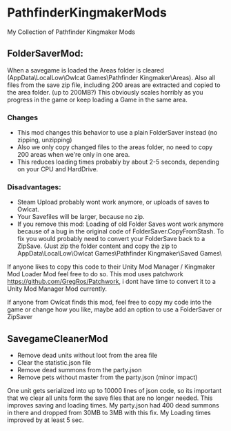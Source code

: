 # PathfinderKingmakerMods
My Collection of Pathfinder Kingmaker Mods

## FolderSaverMod:

When a savegame is loaded the Areas folder is cleared (AppData\LocalLow\Owlcat Games\Pathfinder Kingmaker\Areas).
Also all files from the save zip file, including 200 areas are extracted and copied to the area folder. (up to 200MB?)
This obviously scales horribly as you progress in the game or keep loading a Game in the same area.

### Changes

- This mod changes this behavior to use a plain FolderSaver instead (no zipping, unzipping)
- Also we only copy changed files to the areas folder, no need to copy 200 areas when we're only in one area.
- This reduces loading times probably by about 2-5 seconds, depending on your CPU and HardDrive.

### Disadvantages: 
- Steam Upload probably wont work anymore, or uploads of saves to Owlcat.
- Your Savefiles will be larger, because no zip.
- If you remove this mod: Loading of old Folder Saves wont work anymore because of a bug in the original code of FolderSaver.CopyFromStash.
To fix you would probably need to convert your FolderSave back to a ZipSave.
(Just zip the folder content and copy the zip to AppData\LocalLow\Owlcat Games\Pathfinder Kingmaker\Saved Games\

If anyone likes to copy this code to their Unity Mod Manager / Kingmaker Mod Loader Mod feel free to do so.
This mod uses patchwork  https://github.com/GregRos/Patchwork, i dont have time to convert it to a Unity Mod Manager Mod currently.

If anyone from Owlcat finds this mod, feel free to copy my code into the game or change how you like, maybe add an option to use a FolderSaver or ZipSaver


## SavegameCleanerMod

- Remove dead units without loot from the area file
- Clear the statistic.json file
- Remove dead summons from the party.json 
- Remove pets without master from the party.json (minor impact)

One unit gets serialized into up to 10000 lines of json code, so its important that we clear all units form the save files that are no longer needed. This improves saving and loading times. My party.json had 400 dead summons in there and dropped from 30MB to 3MB with this fix. My Loading times improved by at least 5 sec.
